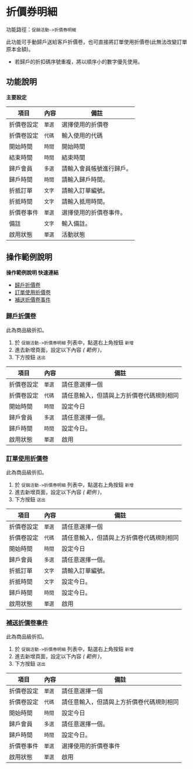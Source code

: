 #  折價券明細

功能路徑：`促銷活動->折價券明細`

此功能可手動歸戶送給客戶折價卷，也可直接將訂單使用折價卷(此無法改變訂單原本金額)。

* 若歸戶的折扣碼序號重複，將以順序小的數字優先使用。

##  功能說明

**主要設定**

| 項目  | 內容 | 備註 |
|---|---|---|
|折價卷設定|`單選`|選擇使用的折價卷|
|折價卷設定|`代碼`|輸入使用的代碼|
|開始時間|`時間`|開始時間|
|結束時間|`時間`|結束時間|
|歸戶會員|`多選`|請輸入會員帳號進行歸戶。|
|歸戶時間|`時間`|請輸入歸戶時間。|
|折抵訂單|`文字`|請輸入訂單編號。|
|折抵時間|`文字`|請輸入抵用時間。|
|折價卷事件|`單選`|選擇使用的折價卷事件。|
|備註|`文字`|輸入備註。|
|啟用狀態|`單選`|活動狀態|


## 操作範例說明

**操作範例說明 快速連結**

* [歸戶折價卷](/guide/coupon-ticket#歸戶折價卷)
* [訂單使用折價卷](/guide/coupon-ticket#訂單使用折價卷)
* [補送折價卷事件](/guide/coupon-ticket#補送折價卷事件)


### [歸戶折價卷](/guide/coupon-ticket#歸戶折價卷)

此為商品級折扣。

1. 於 `促銷活動->折價券明細` 列表中，點選右上角按鈕 `新增`
2. 進去新增頁面，設定以下內容 _( 範例 )_，
3. 下方按鈕 `送出`

| 項目  | 內容 | 備註 |
|---|---|---|
|折價卷設定|`單選`|請任意選擇一個|
|折價卷設定|`代碼`|請任意輸入，但請與上方折價卷代碼規則相同|
|開始時間|`時間`|設定今日|
|歸戶會員|`多選`|請任意選擇一個。|
|歸戶時間|`時間`|設定今日。|
|啟用狀態|`單選`|啟用|


### [訂單使用折價卷](/guide/coupon-ticket#訂單使用折價卷)

此為商品級折扣。

1. 於 `促銷活動->折價券明細` 列表中，點選右上角按鈕 `新增`
2. 進去新增頁面，設定以下內容 _( 範例 )_，
3. 下方按鈕 `送出`

| 項目  | 內容 | 備註 |
|---|---|---|
|折價卷設定|`單選`|請任意選擇一個|
|折價卷設定|`代碼`|請任意輸入，但請與上方折價卷代碼規則相同|
|開始時間|`時間`|設定今日|
|歸戶會員|`多選`|請任意選擇一個。|
|折抵訂單|`文字`|請輸入訂單編號。|
|折抵時間|`文字`|設定今日。|
|歸戶時間|`時間`|設定今日。|
|啟用狀態|`單選`|啟用|


### [補送折價卷事件](/guide/coupon-ticket#補送折價卷事件)

此為商品級折扣。

1. 於 `促銷活動->折價券明細` 列表中，點選右上角按鈕 `新增`
2. 進去新增頁面，設定以下內容 _( 範例 )_，
3. 下方按鈕 `送出`

| 項目  | 內容 | 備註 |
|---|---|---|
|折價卷設定|`單選`|請任意選擇一個|
|折價卷設定|`代碼`|請任意輸入，但請與上方折價卷代碼規則相同|
|開始時間|`時間`|設定今日|
|歸戶會員|`多選`|請任意選擇一個。|
|歸戶時間|`時間`|設定今日。|
|折價卷事件|`單選`|選擇使用的折價卷事件|
|啟用狀態|`單選`|啟用|